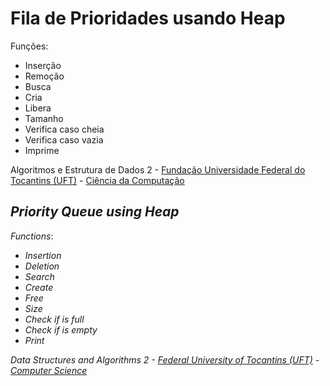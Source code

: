 # Fila de Prioridades usando Heap
Funções:
* Inserção
* Remoção
* Busca
* Cria
* Libera
* Tamanho
* Verifica caso cheia
* Verifica caso vazia
* Imprime

Algoritmos e Estrutura de Dados 2 - [Fundação Universidade Federal do Tocantins (UFT)](http://ww2.uft.edu.br "Página Inicial da UFT") - [Ciência da Computação](https://palmas.uft.edu.br/grad/ccomp/ "Página Inicial do curso de Ciência da Computação (UFT)")
## _Priority Queue using Heap_
_Functions_:
* _Insertion_
* _Deletion_
* _Search_
* _Create_
* _Free_
* _Size_
* _Check if is full_
* _Check if is empty_
* _Print_

_Data Structures and Algorithms 2 - [Federal University of Tocantins (UFT)](http://ww2.uft.edu.br "UFT's main page") - [Computer Science](https://palmas.uft.edu.br/grad/ccomp/ "Main page of the UFT's Computer Science site")_
